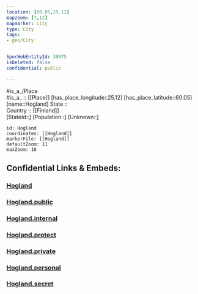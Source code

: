 ```yaml
---
location: [60.05,25.12] 
mapzoom: [7,12] 
mapmarker: city 
type: City
tags:
- geo/City


SpocWebEntityId: 30975
isDeleted: false
confidential: public

---
```

#is_a_/Place  
#is_a_ :: [[Place]] 
[has_place_longitude::25.12] 
[has_place_latitude::60.05] 
[name::Hogland] 
State ::  
Country :: [[Finland]]  
[StateId::] 
[Population::] 
[Unknown::] 


```leaflet
id: Hogland
coordinates: [[Hogland]] 
markerFile: [[Hogland]] 
defaultZoom: 11 
maxZoom: 18
```


## Confidential Links & Embeds: 

### [Hogland](/_Standards/Earth/Continent/Europe/Europe~North/Finland/City/Hogland.md) 

### [Hogland.public](/_public/Earth/Continent/Europe/Europe~North/Finland/City/Hogland.public.md) 

### [Hogland.internal](/_internal/Earth/Continent/Europe/Europe~North/Finland/City/Hogland.internal.md) 

### [Hogland.protect](/_protect/Earth/Continent/Europe/Europe~North/Finland/City/Hogland.protect.md) 

### [Hogland.private](/_private/Earth/Continent/Europe/Europe~North/Finland/City/Hogland.private.md) 

### [Hogland.personal](/_personal/Earth/Continent/Europe/Europe~North/Finland/City/Hogland.personal.md) 

### [Hogland.secret](/_secret/Earth/Continent/Europe/Europe~North/Finland/City/Hogland.secret.md)

